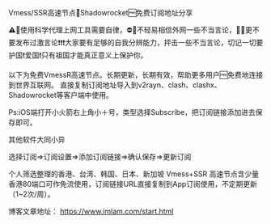 Vmess/SSR高速节点🚀Shadowrocket🆓免费订阅地址分享

⚠️🔞使用科学代理上网工具需要自律，⛔🙅不轻易相信外网一些不当言论，🤫🈲更不要发布过激言论❗❗❗大家要有足够的自我分辨能力，抨击一些不当言论，切记一切要护国❗爱国❗只有祖国才能真正意义上保护你。

以下为免费VmessR高速节点。长期更新，长期有效，帮助更多用户🆓免费地连接到世界互联网。 直接复制订阅地址导入到v2rayn、clash、clashx、Shadowrocket等客户端中使用。

Ps:iOS端打开小火箭右上角小＋号，类型选择Subscribe，把订阅链接添加进去保存即可。

其他软件大同小异

选择订阅=>订阅设置=>添加订阅链接=>确认保存=>更新订阅

个人筛选整理的香港、台湾、韩国、日本、新加坡 Vmess+SSR 高速节点含少量香港80端口可作免流使用，订阅链接URL直接复制到App订阅使用，不定期更新（1~2次/周）。

博客文章地址：
https://www.imlam.com/start.html
